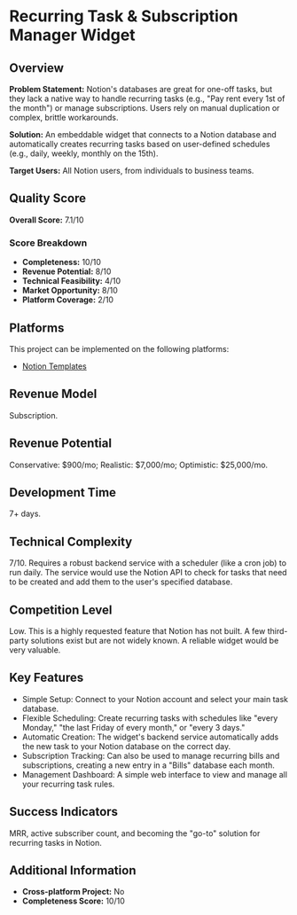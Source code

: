 # Recurring Task & Subscription Manager Widget

## Overview
**Problem Statement:** Notion's databases are great for one-off tasks, but they lack a native way to handle recurring tasks (e.g., "Pay rent every 1st of the month") or manage subscriptions. Users rely on manual duplication or complex, brittle workarounds.

**Solution:** An embeddable widget that connects to a Notion database and automatically creates recurring tasks based on user-defined schedules (e.g., daily, weekly, monthly on the 15th).

**Target Users:** All Notion users, from individuals to business teams.

## Quality Score
**Overall Score:** 7.1/10

### Score Breakdown
- **Completeness:** 10/10
- **Revenue Potential:** 8/10
- **Technical Feasibility:** 4/10
- **Market Opportunity:** 8/10
- **Platform Coverage:** 2/10

## Platforms
This project can be implemented on the following platforms:
- [Notion Templates](./platforms/notion-templates/)

## Revenue Model
Subscription.

## Revenue Potential
Conservative: $900/mo; Realistic: $7,000/mo; Optimistic: $25,000/mo.

## Development Time
7+ days.

## Technical Complexity
7/10. Requires a robust backend service with a scheduler (like a cron job) to run daily. The service would use the Notion API to check for tasks that need to be created and add them to the user's specified database.

## Competition Level
Low. This is a highly requested feature that Notion has not built. A few third-party solutions exist but are not widely known. A reliable widget would be very valuable.

## Key Features
- Simple Setup: Connect to your Notion account and select your main task database.
- Flexible Scheduling: Create recurring tasks with schedules like "every Monday," "the last Friday of every month," or "every 3 days."
- Automatic Creation: The widget's backend service automatically adds the new task to your Notion database on the correct day.
- Subscription Tracking: Can also be used to manage recurring bills and subscriptions, creating a new entry in a "Bills" database each month.
- Management Dashboard: A simple web interface to view and manage all your recurring task rules.

## Success Indicators
MRR, active subscriber count, and becoming the "go-to" solution for recurring tasks in Notion.

## Additional Information
- **Cross-platform Project:** No
- **Completeness Score:** 10/10

